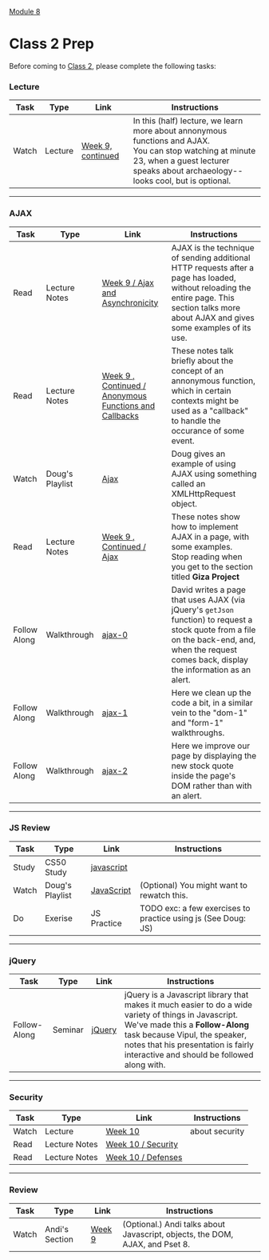 [Module 8](../..)

# Class 2 Prep

Before coming to [Class 2](../class2), please complete the following tasks:

### Lecture
Task | Type | Link | Instructions
-----|------|------|------
Watch | Lecture | <a href="https://www.youtube.com/watch?v=l9gEGB0eOps" target="_blank">Week 9, continued</a> | In this (half) lecture, we learn more about annonymous functions and AJAX. <br>You can stop watching at minute 23, when a guest lecturer speaks about archaeology-- looks cool, but is optional.</br>

***

### AJAX
Task | Type | Link | Instructions
-----|------|------|------
Read | Lecture Notes | <a href="http://cdn.cs50.net/2015/fall/lectures/9/m/notes9m/notes9m.html#ajax_and_asynchronicity" target="_blank">Week 9 / Ajax and Asynchronicity</a> | AJAX is the technique of sending additional HTTP requests after a page has loaded, without reloading the entire page. This section talks more about AJAX and gives some examples of its use.
Read | Lecture Notes | <a href="http://cdn.cs50.net/2015/fall/lectures/9/w/notes9w/notes9w.html#anonymous_functions_and_callbacks" target="_blank">Week 9 , Continued / Anonymous Functions and Callbacks</a> | These notes talk briefly about the concept of an annonymous function, which in certain contexts might be used as a "callback" to handle the occurance of some event.
Watch | Doug's Playlist | <a href="https://www.youtube.com/watch?v=FtefVGIgAfA&list=PLhQjrBD2T383ql2IPhxwnJqu1EjcMXulK&index=3" target="_blank">Ajax</a> | Doug gives an example of using AJAX using something called an XMLHttpRequest object.
Read | Lecture Notes | <a href="http://cdn.cs50.net/2015/fall/lectures/9/w/notes9w/notes9w.html#ajax" target="_blank">Week 9 , Continued / Ajax</a> | These notes show how to implement AJAX in a page, with some examples. <br>Stop reading when you get to the section titled **Giza Project**</br>
Follow Along | Walkthrough | <a href="https://www.youtube.com/watch?v=gKupwkz8ZBo&list=PLhQjrBD2T382FjybRNOXyEdsjP9CNKJgb&index=1" target="_blank">ajax-0</a> | David writes a page that uses AJAX (via jQuery's `getJson` function) to request a stock quote from a file on the back-end, and, when the request comes back, display the information as an alert.
Follow Along | Walkthrough | <a href="https://www.youtube.com/watch?v=fHuy443Gm-Y&index=2&list=PLhQjrBD2T382FjybRNOXyEdsjP9CNKJgb" target="_blank">ajax-1</a> | Here we clean up the code a bit, in a similar vein to the "dom-1" and "form-1" walkthroughs.
Follow Along | Walkthrough | <a href="https://www.youtube.com/watch?v=HGVqC6hlqFI&index=3&list=PLhQjrBD2T382FjybRNOXyEdsjP9CNKJgb" target="_blank">ajax-2</a> | Here we improve our page by displaying the new stock quote inside the page's DOM rather than with an alert.


***

### JS Review
Task | Type | Link | Instructions
-----|------|------|------
Study | CS50 Study | <a href="https://study.cs50.net/javascript" target="_blank">javascript</a>
Watch | Doug's Playlist | <a href="https://www.youtube.com/watch?v=JYIKYnbdu4E&list=PLhQjrBD2T383ql2IPhxwnJqu1EjcMXulK&index=2" target="_blank">JavaScript</a> | (Optional) You might want to rewatch this.
Do | Exerise | JS Practice | TODO exc: a few exercises to practice using js (See Doug: JS)

***

### jQuery
Task | Type | Link | Instructions
-----|------|------|------
Follow-Along | Seminar | <a href="https://www.youtube.com/watch?v=bQXKCMdVT6o" target="_blank">jQuery</a> | jQuery is a Javascript library that makes it much easier to do a wide variety of things in Javascript. We've made this a **Follow-Along** task because Vipul, the speaker, notes that his presentation is fairly interactive and should be followed along with.

***

### Security
Task | Type | Link | Instructions
-----|------|------|------
Watch | Lecture | <a href="https://www.youtube.com/watch?v=bpfiIlYzVGs" target="_blank">Week 10</a> | about security
Read | Lecture Notes | <a href="http://cdn.cs50.net/2015/fall/lectures/10/m/notes10m/notes10m.html#security" target="_blank">Week 10 / Security</a> | 
Read | Lecture Notes | <a href="http://cdn.cs50.net/2015/fall/lectures/10/m/notes10m/notes10m.html#defenses" target="_blank">Week 10 / Defenses</a>

***

### Review
Task | Type | Link | Instructions
-----|------|------|------
Watch | Andi's Section | <a href="https://www.youtube.com/watch?v=UuNuJ4Q6b-s&feature=youtu.be" target="_blank">Week 9</a> | (Optional.) Andi talks about Javascript, objects, the DOM, AJAX, and Pset 8.
